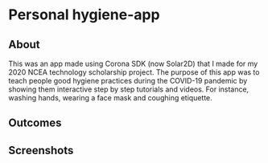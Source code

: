 # Personal hygiene-app

## About 
This was an app made using Corona SDK (now Solar2D) that I made for my 2020 NCEA technology scholarship project. The purpose of this app was to teach people good hygiene practices during the COVID-19 pandemic by showing them interactive step by step tutorials and videos. For instance, washing hands, wearing a face mask and coughing etiquette.

## Outcomes

## Screenshots
